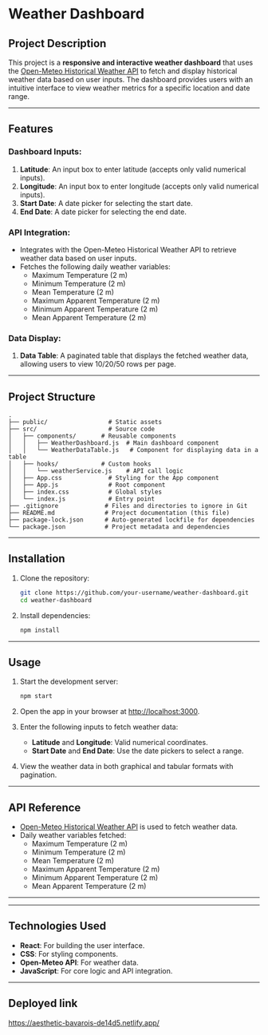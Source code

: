 # Weather Dashboard

## Project Description

This project is a **responsive and interactive weather dashboard** that uses the [Open-Meteo Historical Weather API](https://open-meteo.com/) to fetch and display historical weather data based on user inputs. The dashboard provides users with an intuitive interface to view weather metrics for a specific location and date range.

---

## Features

### Dashboard Inputs:
1. **Latitude**: An input box to enter latitude (accepts only valid numerical inputs).
2. **Longitude**: An input box to enter longitude (accepts only valid numerical inputs).
3. **Start Date**: A date picker for selecting the start date.
4. **End Date**: A date picker for selecting the end date.

### API Integration:
- Integrates with the Open-Meteo Historical Weather API to retrieve weather data based on user inputs.
- Fetches the following daily weather variables:
  - Maximum Temperature (2 m)
  - Minimum Temperature (2 m)
  - Mean Temperature (2 m)
  - Maximum Apparent Temperature (2 m)
  - Minimum Apparent Temperature (2 m)
  - Mean Apparent Temperature (2 m)

### Data Display:
1. **Data Table**: A paginated table that displays the fetched weather data, allowing users to view 10/20/50 rows per page.

---

## Project Structure

```plaintext
.
├── public/                 # Static assets
├── src/                    # Source code
│   ├── components/       # Reusable components
│   │   ├── WeatherDashboard.js  # Main dashboard component
│   │   └── WeatherDataTable.js   # Component for displaying data in a table
│   ├── hooks/            # Custom hooks
│   │   └── weatherService.js    # API call logic
│   ├── App.css             # Styling for the App component
│   ├── App.js              # Root component
│   ├── index.css           # Global styles
│   └── index.js            # Entry point
├── .gitignore             # Files and directories to ignore in Git
├── README.md              # Project documentation (this file)
├── package-lock.json      # Auto-generated lockfile for dependencies
└── package.json           # Project metadata and dependencies
```

---

## Installation

1. Clone the repository:
   ```bash
   git clone https://github.com/your-username/weather-dashboard.git
   cd weather-dashboard
   ```

2. Install dependencies:
   ```bash
   npm install
   ```

---

## Usage

1. Start the development server:
   ```bash
   npm start
   ```
2. Open the app in your browser at [http://localhost:3000](http://localhost:3000).

3. Enter the following inputs to fetch weather data:
   - **Latitude** and **Longitude**: Valid numerical coordinates.
   - **Start Date** and **End Date**: Use the date pickers to select a range.

4. View the weather data in both graphical and tabular formats with pagination.

---

## API Reference

- [Open-Meteo Historical Weather API](https://open-meteo.com/) is used to fetch weather data.
- Daily weather variables fetched:
  - Maximum Temperature (2 m)
  - Minimum Temperature (2 m)
  - Mean Temperature (2 m)
  - Maximum Apparent Temperature (2 m)
  - Minimum Apparent Temperature (2 m)
  - Mean Apparent Temperature (2 m)

---
---

## Technologies Used

- **React**: For building the user interface.
- **CSS**: For styling components.
- **Open-Meteo API**: For weather data.
- **JavaScript**: For core logic and API integration.

---

## Deployed link
https://aesthetic-bavarois-de14d5.netlify.app/
